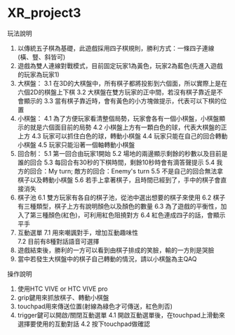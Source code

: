 # XR_project3

玩法說明

1. 以傳統五子棋為基礎，此遊戲採用四子棋規則，勝利方式：一條四子連線(橫、豎、斜皆可)
2. 遊戲為雙人連線對戰模式，目前固定玩家1為黃色，玩家2為藍色(先進入遊戲的玩家為玩家1)
3. 大棋盤：
	3.1 在3D的大棋盤中，所有棋子都將投影到六個面，所以實際上是在六個2D的棋盤上下棋
	3.2 大棋盤在雙方玩家的正中間，若沒有棋子靠近是不會顯示的
	3.3 當有棋子靠近時，會有黃色的小方塊做提示，代表可以下棋的位置
4. 小棋盤：
	4.1 為了方便玩家看清整個局勢，玩家會各有一個小棋盤，小棋盤顯示的就是六個面目前的局勢
	4.2 小棋盤上方有一顆白色的球，代表大棋盤的正上方
	4.3 玩家可以抓住白色的球，轉動小棋盤
	4.4 玩家只能在自己的回合轉動小棋盤
	4.5 玩家只能沿著一個軸轉動小棋盤
5. 回合制：
	5.1 第一回合由玩家1開始
	5.2 場地的兩邊顯示剩餘的秒數以及目前是誰的回合
	5.3 每回合有30秒的下棋時間，剩餘10秒時會有滴答聲提示
	5.4 我方的回合：My turn; 敵方的回合：Enemy's turn
	5.5 不是自己的回合無法拿棋子以及轉動小棋盤
	5.6 若手上拿著棋子，且時間已經到了，手中的棋子會直接消失
6. 棋子池
	6.1 雙方玩家有各自的棋子池，從池中選出想要的棋子來使用
	6.2 棋子有三種類型，棋子上方有說明顏色以及顏色的數量
	6.3 為了遊戲的平衡性，加入了第三種顏色(紅色)，可利用紅色阻撓對方
	6.4 紅色連成四子的話，會顯示平手
7. 互動選單
	7.1 用來嘲諷對手，增加互動趣味性	
	7.2 目前有8種對話語音可選擇
8. 遊戲結束後，勝利的一方可以看到由棋子排成的笑臉，輸的一方則是哭臉
9. 當中若發生大棋盤中的棋子自己轉動的情況，請以小棋盤為主QAQ
	
操作說明

1. 使用HTC VIVE or HTC VIVE pro
2. grip鍵用來抓放棋子、轉動小棋盤
3. touchpad用來傳送位置(射線為綠色才可傳送，紅色則否)
4. trigger鍵可以開啟/關閉互動選單
	4.1 開啟互動選單後，在touchpad上滑動來選擇要使用的互動對話
	4.2 按下touchpad做確認
